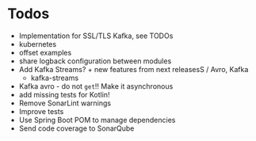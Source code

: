 # Todos

- Implementation for SSL/TLS Kafka, see TODOs
- kubernetes
- offset examples
- share logback configuration between modules
- Add Kafka Streams? + new features from next releasesS / Avro, Kafka
  - kafka-streams
- Kafka avro - do not `get`!! Make it asynchronous
- add missing tests for Kotlin!
- Remove SonarLint warnings
- Improve tests
- Use Spring Boot POM to manage dependencies
- Send code coverage to SonarQube
